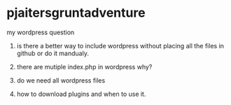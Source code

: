 # pjaitersgruntadventure
   my wordpress question

   1. is there a better way to include wordpress without placing all the files in github or do it mandualy.

   2. there are mutiple index.php in wordpress why?

   3. do we need all wordpress files

   4. how to download plugins and when to use it.